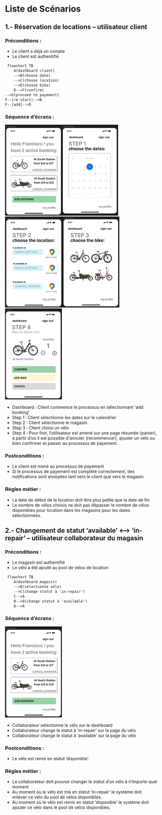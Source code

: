 
# Liste de Scénarios # 
## 1.- Réservation de locations – utilisateur client # 
### Préconditions : ### 

 - Le client a déjà un compte 
 - Le client est authentifié 
````mermaid
 flowchart TB
    A(dashboard client)
    -->B(choose date)
    -->C(choose location)
    -->D(choose bike)
    D-->F(confirm)
-->G(proceed to payement)
F--|re-start|-->B
F--|add|-->D
````
### Séquence d’écrans : ###
<img src="./images/img-dashboard.png" alt="Alt text" style="height:300px;"><img src="./images/img-choose-date.png" alt="Alt text" style="height:300px;"><img src="./images/img-choose-location.png" alt="Alt text" style="height:300px;"><img src="./images/img-choose-bike.png" alt="Alt text" style="height:300px;"><img src="./images/img-confirm.png" alt="Alt text" style="height:300px;">

 - Dashboard : Client commence le processus en sélectionnant ‘add booking’ 
 - Step 1 : Client sélectionne les dates sur le calendrier 
 - Step 2 : Client sélectionne le magasin 
 - Step 3 : Client choisi un vélo  
 - Step 4 : Pour finir, l’utilisateur est amené sur une page résumée (panier), à partir d’où il est possible d'annuler (recommencer), ajouter un vélo ou bien confirmer et passer au processus de payement. 

### Postconditions : ### 

 - Le client est mené au processus de payement 
 - Si le processus de payement est complété correctement, des notifications sont envoyées tant vers le client que vers le magasin 

### Règles métier : ### 

 - La date de début de la location doit être plus petite que la date de fin 
 - Le nombre de vélos choisis ne doit pas dépasser le nombre de vélos disponibles pour location dans les magasins pour les dates sélectionnées.

## 2.- Changement de statut ‘available’ <--> ‘in-repair’ – utilisateur collaborateur du magasin ## 

### Préconditions : ###  

- Le magasin est authentifié
- Le vélo a été ajouté au pool de vélos de location
````mermaid
 flowchart TB
    A(dashboard magasin)
    -->B(sélectionne vélo)
    -->C(change statut à 'in-repair')
    C-->A
    B-->D(change statut à 'available')
    D-->A

````
### Séquence d’écrans : ###
<img src="./images/img-dashboard.png" alt="Alt text" style="height:300px;">

- Collaborateur sélectionne le vélo sur le dashboard 
- Collaborateur change le statut à ‘in-repair’ sur la page du vélo 
- Collaborateur change le statut à ‘available’ sur la page du vélo 

### Postconditions : ### 

- Le vélo est remis en statut ‘disponible'. 

### Règles métier : ### 

- Le collaborateur doit pouvoir changer le statut d’un vélo à n’importe quel moment 
- Au moment où le vélo est mis en statut ‘in-repair’ le système doit enlever ce vélo du pool de vélos disponibles. 
- Au moment où le vélo est remis en statut ‘disponible’ le système doit ajouter ce vélo dans le pool de vélos disponibles. 
